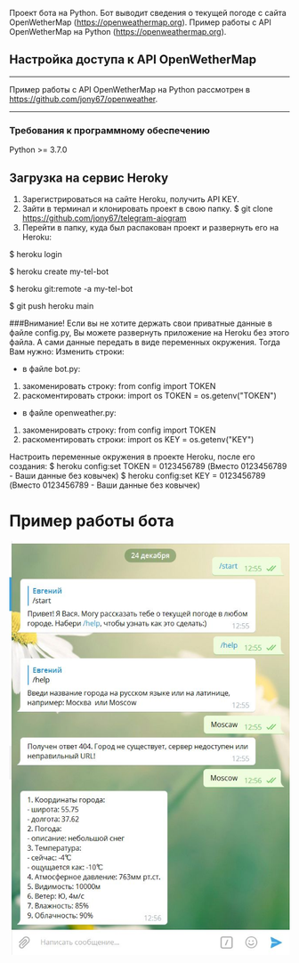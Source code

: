 Проект бота на Python. Бот выводит сведения о текущей погоде с сайта OpenWetherMap  (https://openweathermap.org).
Пример работы с API OpenWetherMap на Python (https://openweathermap.org). 
## Настройка доступа к API OpenWetherMap
***
Пример работы с API OpenWetherMap на Python рассмотрен в https://github.com/jony67/openweather.
***
### Требования к программному обеспечению 
Python >= 3.7.0
## Загрузка на  сервис Heroky
1. Зарегистрироваться на сайте Heroku, получить API KEY.
2. Зайти в терминал и клонировать проект в свою папку.
$ git clone https://github.com/jony67/telegram-aiogram 
3. Перейти в папку, куда был распакован проект и развернуть его на Heroku:

$ heroku login

$ heroku create my-tel-bot

$ heroku git:remote -a my-tel-bot 

$ git push heroku main

###Внимание!
Если вы не хотите держать свои приватные данные в файле config.py,
Вы можете развернуть приложение на Heroku без этого файла. А сами данные передать в виде переменных окружения.
Тогда Вам нужно:
Изменить строки:
- в файле bot.py:
1) закоменировать строку: from config import TOKEN
2) раскоментировать строки:
import os
TOKEN = os.getenv("TOKEN")

- в файле  openweather.py:
1) закоменировать строку: from config import TOKEN
2) раскоментировать строки:
import os
KEY = os.getenv("KEY")
   
Настроить переменные окружения в проекте Heroku, после его создания:
$ heroku config:set TOKEN = 0123456789 (Вместо 0123456789 - Ваши данные без ковычек)
$ heroku config:set KEY = 0123456789 (Вместо 0123456789 - Ваши данные без ковычек)

# Пример работы бота
![Пример работы](/img/examp.png)
